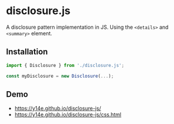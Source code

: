 # disclosure.js
A disclosure pattern implementation in JS. Using the `<details>` and `<summary>` element.
## Installation
```js
import { Disclosure } from './disclosure.js';

const myDisclosure = new Disclosure(...);
```
## Demo
- https://y14e.github.io/disclosure-js/
- https://y14e.github.io/disclosure-js/css.html
